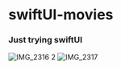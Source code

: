 # swiftUI-movies

### Just trying swiftUI


![IMG_2316 2](https://user-images.githubusercontent.com/35147408/120116118-3d6d7600-c18f-11eb-8f59-90fa70d82785.PNG) ![IMG_2317](https://user-images.githubusercontent.com/35147408/120116122-3fcfd000-c18f-11eb-8e4e-136f227657dd.PNG)


